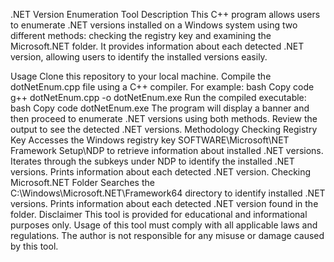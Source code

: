 .NET Version Enumeration Tool
Description
This C++ program allows users to enumerate .NET versions installed on a Windows system using two different methods: checking the registry key and examining the Microsoft.NET folder. It provides information about each detected .NET version, allowing users to identify the installed versions easily.

Usage
Clone this repository to your local machine.
Compile the dotNetEnum.cpp file using a C++ compiler. For example:
bash
Copy code
g++ dotNetEnum.cpp -o dotNetEnum.exe
Run the compiled executable:
bash
Copy code
dotNetEnum.exe
The program will display a banner and then proceed to enumerate .NET versions using both methods.
Review the output to see the detected .NET versions.
Methodology
Checking Registry Key
Accesses the Windows registry key SOFTWARE\Microsoft\NET Framework Setup\NDP to retrieve information about installed .NET versions.
Iterates through the subkeys under NDP to identify the installed .NET versions.
Prints information about each detected .NET version.
Checking Microsoft.NET Folder
Searches the C:\Windows\Microsoft.NET\Framework64 directory to identify installed .NET versions.
Prints information about each detected .NET version found in the folder.
Disclaimer
This tool is provided for educational and informational purposes only. Usage of this tool must comply with all applicable laws and regulations. The author is not responsible for any misuse or damage caused by this tool.

